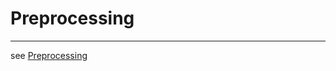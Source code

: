 <!-- toc -->

# Preprocessing

---

see [Preprocessing](https://scikit-learn.org/stable/modules/preprocessing.html)
